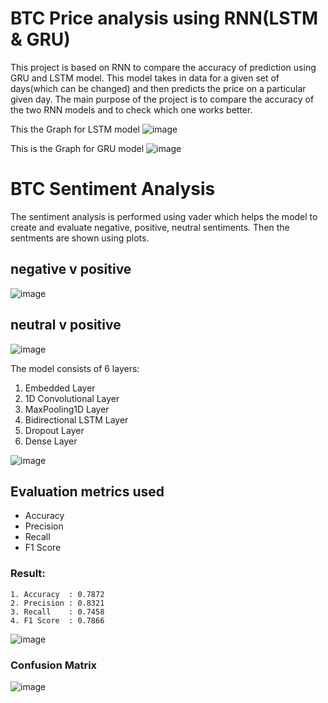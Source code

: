 # BTC Price analysis using RNN(LSTM & GRU)
This project is based on RNN to compare the accuracy of prediction using GRU and LSTM model.
This model takes in data for a given set of days(which can be changed) and then predicts the price on a particular given day.
The main purpose of the project is to compare the accuracy of the two RNN models and to check which one works better.


This the Graph for LSTM model
![image](https://user-images.githubusercontent.com/70054173/184388495-ab7cf9c4-1d7c-4754-94bb-cd45b17a62cb.png)


This is the Graph for GRU model
![image](https://user-images.githubusercontent.com/70054173/184388379-304837a0-20f8-4b2f-8809-def0a3733233.png)



# BTC Sentiment Analysis
The sentiment analysis is performed using vader which helps the model to create and evaluate negative, positive, neutral sentiments.
Then the sentments are shown using plots.

## negative v positive
![image](https://github.com/VisheshSaluja/BTC-RNN-SentimentAnalysis/assets/70054173/c2715d4d-f394-44f2-906c-a213de68fbcf)

## neutral v positive
![image](https://github.com/VisheshSaluja/BTC-RNN-SentimentAnalysis/assets/70054173/5db2f379-584b-4cfb-a6bb-c1976afc5cd2)


The model consists of 6 layers:
1. Embedded Layer
2. 1D Convolutional Layer
3. MaxPooling1D Layer
4. Bidirectional LSTM Layer
5. Dropout Layer
6. Dense Layer

![image](https://github.com/VisheshSaluja/BTC-RNN-SentimentAnalysis/assets/70054173/04915091-8845-40fd-b5a9-8ebcb5655f19)

## Evaluation metrics used 
  - Accuracy
  - Precision
  - Recall
  - F1 Score
### Result:
    1. Accuracy  : 0.7872
    2. Precision : 0.8321
    3. Recall    : 0.7458
    4. F1 Score  : 0.7866
![image](https://github.com/VisheshSaluja/BTC-RNN-SentimentAnalysis/assets/70054173/eb12081e-d4a8-493a-bada-4b8f7f064f18)

### Confusion Matrix
![image](https://github.com/VisheshSaluja/BTC-RNN-SentimentAnalysis/assets/70054173/e1aca632-cdb1-408f-a3f1-5d16ca8c064d)





